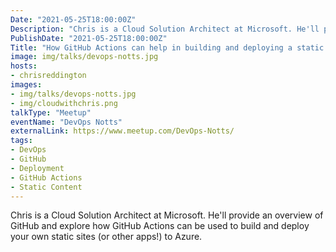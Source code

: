 ```yaml
---
Date: "2021-05-25T18:00:00Z"
Description: "Chris is a Cloud Solution Architect at Microsoft. He'll provide an overview of GitHub and explore how GitHub Actions can be used to build and deploy your own static sites (or other apps!) to Azure."
PublishDate: "2021-05-25T18:00:00Z"
Title: "How GitHub Actions can help in building and deploying a static website and more"
image: img/talks/devops-notts.jpg
hosts:
- chrisreddington
images:
- img/talks/devops-notts.jpg
- img/cloudwithchris.png
talkType: "Meetup"
eventName: "DevOps Notts"
externalLink: https://www.meetup.com/DevOps-Notts/
tags:
- DevOps
- GitHub
- Deployment
- GitHub Actions
- Static Content
---
```

Chris is a Cloud Solution Architect at Microsoft. He'll provide an overview of GitHub and explore how GitHub Actions can be used to build and deploy your own static sites (or other apps!) to Azure.
